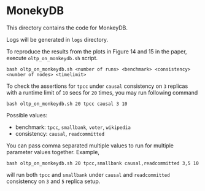 MonekyDB
========

This directory contains the code for MonkeyDB.

Logs will be generated in `logs` directory.

To reproduce the results from the plots in Figure 14 and 15 in the paper, execute `oltp_on_monkeydb.sh` script.

`bash oltp_on_monkeydb.sh <number of runs> <benchmark> <consistency> <number of nodes> <timelimit>`

To check the assertions for `tpcc` under `causal` consistency on `3` replicas with a runtime limit of `10` secs for `20` times, you may run following command

`bash oltp_on_monkeydb.sh 20 tpcc causal 3 10`


Possible values:
- benchmark: `tpcc`, `smallbank`, `voter`, `wikipedia`
- consistency: `causal`, `readcommitted`

You can pass comma separated multiple values to run for multiple parameter values together. Example,

`bash oltp_on_monkeydb.sh 20 tpcc,smallbank causal,readcommitted 3,5 10`

will run both `tpcc` and `smallbank` under `causal` and `readcommitted` consistency on `3` and `5` replica setup.